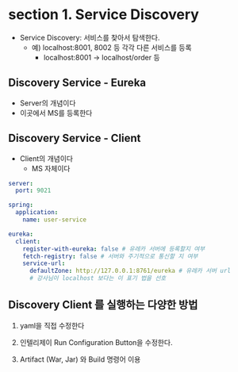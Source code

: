 # section 1. Service Discovery

- Service Discovery: 서비스를 찾아서 탐색한다.
  - 예) localhost:8001, 8002 등 각각 다른 서비스를 등록
    - localhost:8001 -> localhost/order 등

## Discovery Service - Eureka

- Server의 개념이다
- 이곳에서 MS를 등록한다

## Discovery Service - Client

- Client의 개념이다
  - MS 자체이다
  
```yaml
server:
  port: 9021

spring:
  application:
    name: user-service

eureka:
  client:
    register-with-eureka: false # 유레카 서버에 등록할지 여부
    fetch-registry: false # 서버와 주기적으로 통신할 지 여부
    service-url:
      defaultZone: http://127.0.0.1:8761/eureka # 유레카 서버 url 
      # 강사님이 localhost 보다는 이 표기 법을 선호
  ```

## Discovery Client 를 실행하는 다양한 방법

1. yaml을 직접 수정한다

2. 인텔리제이 Run Configuration Button을 수정한다.

3. Artifact (War, Jar) 와 Build 명령어 이용

